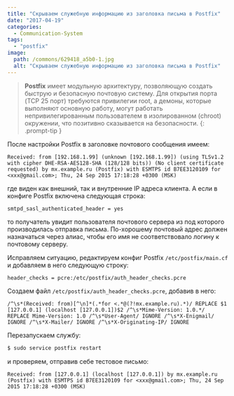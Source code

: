 ```yaml
---
title: "Скрываем служебную информацию из заголовка письма в Postfix"
date: "2017-04-19"
categories: 
  - Communication-System
tags: 
  - "postfix"
image:
  path: /commons/629418_a5b0-1.jpg
  alt: "Скрываем служебную информацию из заголовка письма в Postfix"
---
```


> **Postfix** имеет модульную архитектуру, позволяющую создать быструю и безопасную почтовую систему. Для открытия порта (TCP 25 порт) требуются привилегии root, а демоны, которые выполняют основную работу, могут работать непривилегированным пользователем в изолированном (chroot) окружении, что позитивно сказывается на безопасности.
{: .prompt-tip }

После настройки Postfix в заголовке почтового сообщения имеем:

```
Received: from [192.168.1.99] (unknown [192.168.1.99]) (using TLSv1.2 with cipher DHE-RSA-AES128-SHA (128/128 bits)) (No client certificate requested) by mx.example.ru (Postfix) with ESMTPS id B7EE3120109 for <xxx@gmail.com>; Thu, 24 Sep 2015 17:18:28 +0300 (MSK)
```

где виден как внешний, так и внутренние IP адреса клиента. А если в конфиге Postfix включена следующая строка:

```
smtpd_sasl_authenticated_header = yes
```

то получатель увидит пользователя почтового сервера из под которого производилась отправка письма. По-хорошему почтовый адрес должен назначаться через алиас, чтобы его имя не соответствовало логину к почтовому серверу.

Исправляем ситуацию, редактируем конфиг Postfix `/etc/postfix/main.cf` и добавляем в него следующую строку:

```
header_checks = pcre:/etc/postfix/auth_header_checks.pcre
```

Создаем файл `/etc/postfix/auth_header_checks.pcre`, добавив в него:

```
/^\s*(Received: from)[^\n]*(.*for <.*@(?!mx.example.ru).*)/ REPLACE $1 [127.0.0.1] (localhost [127.0.0.1])$2 /^\s*Mime-Version: 1.0.*/ REPLACE Mime-Version: 1.0 /^\s*User-Agent/ IGNORE /^\s*X-Enigmail/ IGNORE /^\s*X-Mailer/ IGNORE /^\s*X-Originating-IP/ IGNORE
```

Перезапускаем службу:

```sh
$ sudo service postfix restart
```

и проверяем, отправив себе тестовое письмо:

```
Received: from [127.0.0.1] (localhost [127.0.0.1]) by mx.example.ru (Postfix) with ESMTPS id B7EE3120109 for <xxx@gmail.com>; Thu, 24 Sep 2015 17:18:28 +0300 (MSK)
```
